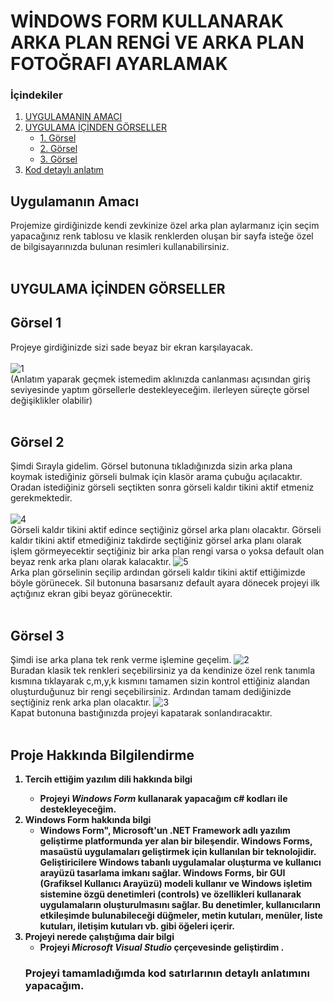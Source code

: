 # WİNDOWS FORM KULLANARAK ARKA PLAN RENGİ VE ARKA PLAN FOTOĞRAFI AYARLAMAK

### İçindekiler 

1. [UYGULAMANIN AMACI](#uygulamanın-amacı)
2. [UYGULAMA İÇİNDEN GÖRSELLER](#uygulama-içinden-görseller)
   - [1. Görsel](#Görsel-1)
   - [2. Görsel](#görsel-2)
   - [3. Görsel](#Görsel-3)
3. [Kod detaylı anlatım](#Projeyi-tamamladığımda-kod-satırlarının-detaylı-anlatımını-yapacağım)
## Uygulamanın Amacı 
Projemize girdiğinizde kendi zevkinize özel arka plan aylarmanız için seçim yapacağınız renk tablosu ve klasik renklerden oluşan bir sayfa isteğe özel de bilgisayarınızda bulunan resimleri kullanabilirsiniz.</br> </br> 
## UYGULAMA İÇİNDEN GÖRSELLER
## Görsel 1
Projeye girdiğinizde sizi sade beyaz bir ekran karşılayacak.</br> </br> 
![1](https://github.com/saidkaynarca/Gorsel-Goruntuleyici-Windows-Form/assets/103364823/610de09d-e686-41e1-a7cf-b3f55abb93dd)
</br>
(Anlatım yaparak geçmek istemedim aklınızda canlanması açısından giriş seviyesinde yaptım görsellerle destekleyeceğim. ilerleyen süreçte görsel değişiklikler olabilir)
 </br> </br> 
## Görsel 2
Şimdi Sırayla gidelim. Görsel butonuna tıkladığınızda sizin arka plana koymak istediğiniz görseli bulmak için klasör arama çubuğu açılacaktır. Oradan istediğiniz görseli seçtikten sonra görseli kaldır tikini aktif etmeniz gerekmektedir. </br> </br> 
![4](https://github.com/saidkaynarca/Gorsel-Goruntuleyici-Windows-Form/assets/103364823/e86ae99d-3f29-4e03-9f6c-9d60e7f3b2fc)
</br>
Görseli kaldır tikini aktif edince seçtiğiniz görsel arka planı olacaktır. Görseli kaldır tikini aktif etmediğiniz takdirde seçtiğiniz görsel arka planı olarak işlem görmeyecektir seçtiğiniz bir arka plan rengi varsa o yoksa default olan beyaz renk arka planı olarak kalacaktır.
![5](https://github.com/saidkaynarca/Gorsel-Goruntuleyici-Windows-Form/assets/103364823/97df3595-5827-4265-b16e-4641f0f1e6e6)
</br>
Arka plan görselinin seçilip ardından görseli kaldır tikini aktif ettiğimizde böyle görünecek. Sil butonuna basarsanız default ayara dönecek projeyi ilk açtığınız ekran gibi beyaz görünecektir.
 </br> </br> 
## Görsel 3
Şimdi ise arka plana tek renk verme işlemine geçelim.
![2](https://github.com/saidkaynarca/Gorsel-Goruntuleyici-Windows-Form/assets/103364823/a6e10ced-3ae7-4c72-835f-05d6498d5b89)
</br>
Buradan klasik tek renkleri seçebilirsiniz ya da kendinize özel renk tanımla kısmına tıklayarak c,m,y,k kısmını tamamen sizin kontrol ettiğiniz alandan oluşturduğunuz bir rengi seçebilirsiniz. Ardından tamam dediğinizde seçtiğiniz renk arka plan olacaktır.
![3](https://github.com/saidkaynarca/Gorsel-Goruntuleyici-Windows-Form/assets/103364823/a3b41001-d0bc-4ab4-b751-4278c2602ead)
</br>
Kapat butonuna bastığınızda projeyi kapatarak sonlandıracaktır.
</br> </br> 
## Proje Hakkında Bilgilendirme
<strong><ol>
  <li>Tercih ettiğim yazılım dili hakkında bilgi</li>
      <ul>
      <li>Projeyi <em><strong>Windows Form</strong></em> kullanarak yapacağım c# kodları ile destekleyeceğim.  </ul>
  <li> Windows Form hakkında bilgi
      <ul>   <li> Windows Form", Microsoft'un .NET Framework adlı yazılım geliştirme platformunda yer alan bir bileşendir. Windows Forms, masaüstü uygulamaları geliştirmek için kullanılan bir teknolojidir. Geliştiricilere Windows tabanlı uygulamalar oluşturma ve kullanıcı arayüzü tasarlama imkanı sağlar.  Windows Forms, bir GUI (Grafiksel Kullanıcı Arayüzü) modeli kullanır ve Windows işletim sistemine özgü denetimleri (controls) ve özellikleri kullanarak uygulamaların oluşturulmasını sağlar. Bu denetimler, kullanıcıların etkileşimde bulunabileceği düğmeler, metin kutuları, menüler, liste kutuları, iletişim kutuları vb. gibi öğeleri içerir.
 </ul>

  <li>Projeyi nerede çalıştığıma dair bilgi
  <ul>
      <li>Projeyi  <em><strong>Microsoft Visual Studio</strong></em> çerçevesinde geliştirdim .</li>
    </ul>
 
### Projeyi tamamladığımda kod satırlarının detaylı anlatımını yapacağım.
